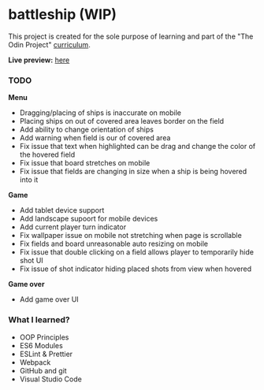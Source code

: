 # battleship (WIP)

This project is created for the sole purpose of learning and part of the "The Odin Project" [curriculum](https://theodinproject.com/).

**Live preview:** [here](https://hicarlodacuyan.github.io/battleship/)

### TODO

**Menu**
- Dragging/placing of ships is inaccurate on mobile
- Placing ships on out of covered area leaves border on the field
- Add ability to change orientation of ships
- Add warning when field is our of covered area
- Fix issue that text when highlighted can be drag and change the color of the hovered field
- Fix issue that board stretches on mobile
- Fix issue that fields are changing in size when a ship is being hovered into it

**Game**
- Add tablet device support
- Add landscape supoort for mobile devices
- Add current player turn indicator
- Fix wallpaper issue on mobile not stretching when page is scrollable
- Fix fields and board unreasonable auto resizing on mobile 
- Fix issue that double clicking on a field allows player to temporarily hide shot UI
- Fix issue of shot indicator hiding placed shots from view when hovered

**Game over**
- Add game over UI

### What I learned?

- OOP Principles
- ES6 Modules
- ESLint & Prettier
- Webpack
- GitHub and git
- Visual Studio Code
